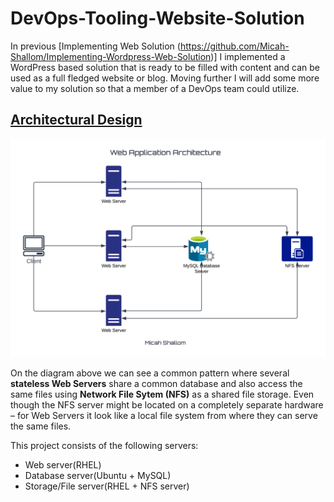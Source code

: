 # DevOps-Tooling-Website-Solution
In previous [Implementing Web Solution (https://github.com/Micah-Shallom/Implementing-Wordpress-Web-Solution)] I implemented a WordPress based solution that is ready to be filled with content and can be used as a full fledged website or blog. Moving further I will add some more value to my solution so that a member of a DevOps team could utilize.

## <u>Architectural Design</u>

![web_architecture](./img/3tier%20web%20application.png)

On the diagram above we can see a common pattern where several **stateless Web Servers** share a common database and also access the same files using **Network File Sytem (NFS)** as a shared file storage. Even though the NFS server might be located on a completely separate hardware – for Web Servers it look like a local file system from where they can serve the same files.

This project consists of the following servers:
 - Web server(RHEL)
 - Database server(Ubuntu + MySQL)
 - Storage/File server(RHEL + NFS server)
 

